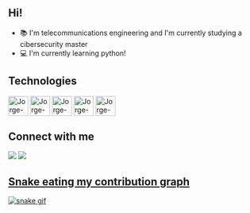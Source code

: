 ## Hi! 

- 📚 I'm telecommunications engineering and I'm currently studying a cibersecurity master
- 💻 I'm currently learning python!

## Technologies

<div style="display: incline_block"><cbr>
  <img align="center" alt="Jorge-C" heigth ="30" width="40" src="https://cdn.jsdelivr.net/gh/devicons/devicon/icons/c/c-original.svg"/>
  <img align="center" alt="Jorge-C" heigth ="30" width="40" src="https://cdn.jsdelivr.net/gh/devicons/devicon/icons/csharp/csharp-original.svg"/>
  <img align="center" alt="Jorge-Java" heigth ="30" width="40" src="https://cdn.jsdelivr.net/gh/devicons/devicon/icons/java/java-original.svg"/>
  <img align="center" alt="Jorge-C" heigth ="30" width="40" src="https://cdn.jsdelivr.net/gh/devicons/devicon/icons/linux/linux-original.svg"/>
  <img align="center" alt="Jorge-C" heigth ="30" width="40" src="https://cdn.jsdelivr.net/gh/devicons/devicon/icons/docker/docker-original-wordmark.svg" />
  </div>



## Connect with me
<p align ="left">
    
<a href =https://www.linkedin.com/in/jorge-garc%C3%ADa-duque-13718a152/><img src="https://img.icons8.com/color/48/000000/linkedin.png"/></a>
<a href ="mailto:jorgenchu@gmail.com"/><img src="https://img.icons8.com/color/48/000000/gmail-new.png"/>


## Snake eating my contribution graph

![snake gif](https://github.com/jorgenchu/jorgenchu/blob/output/github-contribution-grid-snake.svg)
